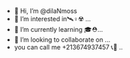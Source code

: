 - 👋 Hi, I’m @dilaNmoss
- 👀 I’m interested in🛰️♀️☢️ ...
- 🌱 I’m currently learning 🎓⛑️...
- 💞️ I’m looking to collaborate on ...
-  you can call me +213674937457 📞📱 ..

<!---
dilaNmoss/dilaNmoss is a ✨ special ✨ repository because its `README.md` (this file) appears on your GitHub profile.
You can click the Preview link to take a look at your changes.
--->
